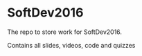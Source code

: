 SoftDev2016
===========

The repo to store work for SoftDev2016.

Contains all slides, videos, code and quizzes